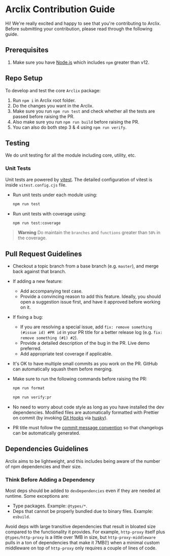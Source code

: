 # Arclix Contribution Guide

Hi! We're really excited and happy to see that you're contributing to Arclix. Before submitting your contribution, please read through the following guide.

## Prerequisites

1. Make sure you have [Node.js](https://nodejs.org/) which includes `npm` greater than v12.

## Repo Setup

To develop and test the core `Arclix` package:

1. Run `npm i` in Arclix root folder.
2. Do the changes you want in the Arclix.
3. Make sure you run `npm run test` and check whether all the tests are passed before raising the PR.
4. Also make sure you run `npm run build` before raising the PR.
5. You can also do both step 3 & 4 using `npm run verify`.

## Testing

We do unit testing for all the module including core, utility, etc.

### Unit Tests

Unit tests are powered by [vitest](https://vitest.dev/). The detailed configuration of vitest is inside `vitest.config.cjs` file.

-   Run unit tests under each module using:
    ```bash
    npm run test
    ```
-   Run unit tests with coverage using:
    ```bash
    npm run test:coverage
    ```

> **Warning**
> Do maintain the `branches` and `functions` greater than `50%` in the coverage.

## Pull Request Guidelines

-   Checkout a topic branch from a base branch (e.g. `master`), and merge back against that branch.

-   If adding a new feature:

    -   Add accompanying test case.
    -   Provide a convincing reason to add this feature. Ideally, you should open a suggestion issue first, and have it approved before working on it.

-   If fixing a bug:

    -   If you are resolving a special issue, add `fix: remove something (#issue id) #PR id` in your PR title for a better release log (e.g. `fix: remove something (#1) #2`).
    -   Provide a detailed description of the bug in the PR. Live demo preferred.
    -   Add appropriate test coverage if applicable.

-   It's OK to have multiple small commits as you work on the PR. GitHub can automatically squash them before merging.

-   Make sure to run the following commands before raising the PR:

    ```bash
    npm run format
    ```

    ```bash
    npm run verify:pr
    ```

-   No need to worry about code style as long as you have installed the dev dependencies. Modified files are automatically formatted with Prettier on commit (by invoking [Git Hooks](https://git-scm.com/docs/githooks) via [husky](https://typicode.github.io/husky)).

-   PR title must follow the [commit message convention](./.github/COMMIT_CONVENTION.md) so that changelogs can be automatically generated.

## Dependencies Guidelines

Arclix aims to be lightweight, and this includes being aware of the number of npm dependencies and their size.

### Think Before Adding a Dependency

Most deps should be added to `devDependencies` even if they are needed at runtime. Some exceptions are:

-   Type packages. Example: `@types/*`.
-   Deps that cannot be properly bundled due to binary files. Example: `esbuild`.

Avoid deps with large transitive dependencies that result in bloated size compared to the functionality it provides. For example, `http-proxy` itself plus `@types/http-proxy` is a little over 1MB in size, but `http-proxy-middleware` pulls in a ton of dependencies that make it 7MB(!) when a minimal custom middleware on top of `http-proxy` only requires a couple of lines of code.
